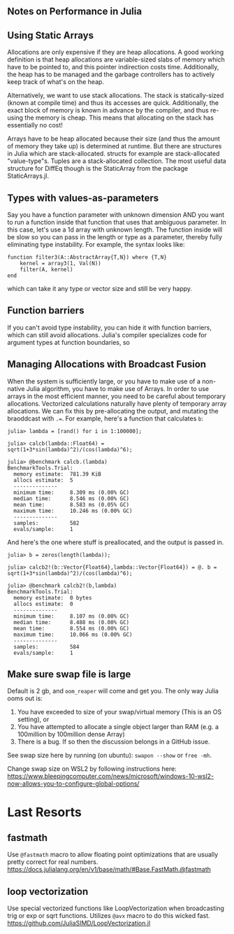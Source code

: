 ## Notes on Performance in Julia

## Using Static Arrays

Allocations are only expensive if they are heap allocations. A good working definition is that heap allocations are variable-sized slabs of memory which have to be pointed to, and this pointer indirection costs time. Additionally, the heap has to be managed and the garbage controllers has to actively keep track of what's on the heap.

Alternatively, we want to use stack allocations. The stack is statically-sized (known at compile time) and thus its accesses are quick. Additionally, the exact block of memory is known in advance by the compiler, and thus re-using the memory is cheap. This means that allocating on the stack has essentially no cost!

Arrays have to be heap allocated because their size (and thus the amount of memory they take up) is determined at runtime. But there are structures in Julia which are stack-allocated. structs for example are stack-allocated "value-type"s. Tuples are a stack-allocated collection. The most useful data structure for DiffEq though is the StaticArray from the package StaticArrays.jl.


## Types with values-as-parameters

Say you have a function parameter with unknown dimension AND you want to run a function inside that function that uses that ambiguous parameter. In this case, let's use a 1d array with unknown length. The function inside will be slow so you can pass in the length or type as a parameter, thereby fully eliminating type instability. For example, the syntax looks like:

```
function filter3(A::AbstractArray{T,N}) where {T,N}
    kernel = array3(1, Val(N))
    filter(A, kernel)
end
```

which can take it any type or vector size and still be very happy.

## Function barriers

If you can't avoid type instability, you can hide it with function barriers, which can still avoid allocations. Julia's compiler specializes code for argument types at function boundaries, so 

## Managing Allocations with Broadcast Fusion

When the system is sufficiently large, or you have to make use of a non-native Julia algorithm, you have to make use of Arrays. In order to use arrays in the most efficient manner, you need to be careful about temporary allocations. Vectorized calculations naturally have plenty of temporary array allocations. We can fix this by pre-allocating the output, and mutating the braoddcast with `.=`. For example, here's a function that calculates `b`:

```
julia> lambda = [rand() for i in 1:100000];

julia> calcb(lambda::Float64) = sqrt(1+3*sin(lambda)^2)/(cos(lambda)^6);

julia> @benchmark calcb.(lambda)
BenchmarkTools.Trial: 
  memory estimate:  781.39 KiB
  allocs estimate:  5
  --------------
  minimum time:     8.309 ms (0.00% GC)
  median time:      8.546 ms (0.00% GC)
  mean time:        8.583 ms (0.05% GC)
  maximum time:     10.246 ms (0.00% GC)
  --------------
  samples:          582
  evals/sample:     1
```

And here's the one where stuff is preallocated, and the output is passed in.

```
julia> b = zeros(length(lambda));

julia> calcb2!(b::Vector{Float64},lambda::Vector{Float64}) = @. b =  sqrt(1+3*sin(lambda)^2)/(cos(lambda)^6);

julia> @benchmark calcb2!(b,lambda)
BenchmarkTools.Trial: 
  memory estimate:  0 bytes
  allocs estimate:  0
  --------------
  minimum time:     8.107 ms (0.00% GC)
  median time:      8.488 ms (0.00% GC)
  mean time:        8.554 ms (0.00% GC)
  maximum time:     10.066 ms (0.00% GC)
  --------------
  samples:          584
  evals/sample:     1
```

## Make sure swap file is large

Default is 2 gb, and `oom_reaper` will come and get you. The only way Julia ooms out is:

  1. You have exceeded to size of your swap/virtual memory (This is an OS setting), or
  2. You have attempted to allocate a single object larger than RAM (e.g. a 100million by 100million dense Array)
  3. There is a bug. If so then the discussion belongs in a GitHub issue.

See swap size here by running (on ubuntu): `swapon --show` or `free -mh`.

Change swap size on WSL2 by following instructions here: https://www.bleepingcomputer.com/news/microsoft/windows-10-wsl2-now-allows-you-to-configure-global-options/



# Last Resorts

## fastmath

Use `@fastmath` macro to allow floating point optimizations that are usually pretty correct for real numbers.
https://docs.julialang.org/en/v1/base/math/#Base.FastMath.@fastmath


## loop vectorization

Use special vectorized functions like LoopVectorization when broadcasting trig or exp or sqrt functions. Utilizes `@avx` macro to do this wicked fast.
https://github.com/JuliaSIMD/LoopVectorization.jl